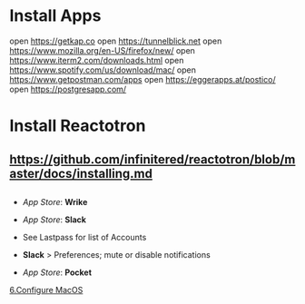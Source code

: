 # Install Apps

open https://getkap.co
open https://tunnelblick.net
open https://www.mozilla.org/en-US/firefox/new/
open https://www.iterm2.com/downloads.html
open https://www.spotify.com/us/download/mac/
open https://www.getpostman.com/apps
open https://eggerapps.at/postico/
open https://postgresapp.com/

# Install Reactotron
## https://github.com/infinitered/reactotron/blob/master/docs/installing.md
##

- _App Store_: **Wrike**

- _App Store_: **Slack**
- See Lastpass for list of Accounts
- **Slack** > Preferences; mute or disable notifications

- _App Store_: **Pocket**

[6.Configure MacOS](./README/6.configure-macOS.md)
